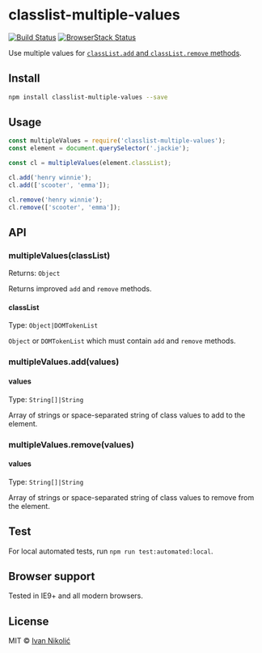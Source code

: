 # classlist-multiple-values

[![Build Status][ci-img]][ci] [![BrowserStack Status][browserstack-img]][browserstack]

Use multiple values for [`classList.add` and `classList.remove` methods][classlist-methods].

## Install

```sh
npm install classlist-multiple-values --save
```

## Usage

```js
const multipleValues = require('classlist-multiple-values');
const element = document.querySelector('.jackie');

const cl = multipleValues(element.classList);

cl.add('henry winnie');
cl.add(['scooter', 'emma']);

cl.remove('henry winnie');
cl.remove(['scooter', 'emma']);
```

## API

### multipleValues(classList)

Returns: `Object`

Returns improved `add` and `remove` methods.

#### classList

Type: `Object|DOMTokenList`

`Object` or `DOMTokenList` which must contain `add` and `remove` methods.

### multipleValues.add(values)

#### values

Type: `String[]|String`

Array of strings or space-separated string of class values to add to the element.

### multipleValues.remove(values)

#### values

Type: `String[]|String`

Array of strings or space-separated string of class values to remove from the element.

## Test

For local automated tests, run `npm run test:automated:local`.

## Browser support

Tested in IE9+ and all modern browsers.

## License

MIT © [Ivan Nikolić](http://ivannikolic.com)

[ci]: https://travis-ci.org/niksy/classlist-multiple-values
[ci-img]: https://travis-ci.org/niksy/classlist-multiple-values.svg?branch=master
[browserstack]: https://www.browserstack.com/
[browserstack-img]: https://www.browserstack.com/automate/badge.svg?badge_key=V2FNVS8xa2dmYnVzSmJneENCU2N5VlVTZVpEbEY4M0t6elhzajF0VFdtTT0tLVFhMzhmVmNtbEphSU9QbHdCdmRFMlE9PQ==--27b6196d0e02ab3e288002ac92b910791766a71b
[classlist-methods]: https://developer.mozilla.org/en-US/docs/Web/API/Element/classList#Methods
